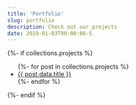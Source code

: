 ```yaml
---
title: 'Portfolio'
slug: portfolio
description: Check out our projects
date: 2019-01-03T00:00:00-5
---
```

{%- if collections.projects %}
<ul class="projects">
  {%- for post in collections.projects %}
  <li class="project">
    <a href="{{ post.url }}">{{ post.data.title }}</a>
  </li><!-- .project -->
  {%- endfor %}
</ul><!-- .projects -->
{%- endif %}